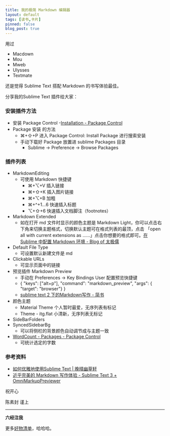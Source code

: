 ```yaml
---
title: 我的极简 Markdown 编辑器
layout: default
tags: [读书,卡片]
pinned: false
blog_post: true
---
```




用过 

- Macdown
- Mou
- Mweb
- Ulysses
- Textmate

还是觉得 Sublime Text 搭配 Markdown 的书写体验最佳。

分享我的Sublime Text 插件给大家：

### 安装插件方法

- 安装 Package Control
	-[Installation - Package Control](https://packagecontrol.io/installation)
- Package 安装 的方法
	+ ⌘+⇧+P 进入 Package Control: Install Package 进行搜索安装
	+ 手动下载好 Package 放置进 sublime Packages 目录
		* Sublime -> Preference -> Browse Packages

### 插件列表 

- MarkdownEditing
	+ 可使用 Markdown 快捷键
		* ⌘+⌥+V 插入链接
		* ⌘+⇧+K 插入图片链接
		* ⌘+⌥+B 加粗
		* ⌘+^+1…6 快速插入标题
		* ⌥+⇧+6 快速插入文档脚注（footnotes）
- Markdown Extended
	+ 如在打开 md 文件时显示的颜色主题是 Markdown Light，你可以点击右下角来切换主题格式，切换默认主题可在格式列表的最顶，点击 「open all with current extensions as ……」点击你想要的格式即可。[在 Sublime 中配置 Markdown 环境 - Blog of 太极儒](http://frank19900731.github.io/blog/2015/04/13/zai-sublime-zhong-pei-zhi-markdown-huan-jing/)
- Default File Type
	+ 可设置默认新建文件是 md
- Clickable URLs
	+ 可显示页面中的链接
- 预览插件 Markdown Preview
	+ 手动在 Preferences -> Key Bindings User 配置预览快捷键
	+ { "keys": ["alt+p"], "command": "markdown_preview", "args": { "target": "browser"} }
	+ [sublime text 2 下的Markdown写作 - 简书](http://www.jianshu.com/p/378338f10263)
- 颜色主题
	+ Material Theme 个人暂时最爱，无序列表有标记
	+ Theme - itg.flat 小清新，无序列表无标记
- SideBarFolders
- SyncedSidebarBg
	+ 可以将侧栏的背景颜色自动调节成与主题一致
- [WordCount - Packages - Package Control](https://packagecontrol.io/packages/WordCount)
	+ 可统计选定的字数

### 参考资料

- [如何优雅地使用Sublime Text | 晚晴幽草轩](http://www.jeffjade.com/2015/12/15/2015-04-17-toss-sublime-text/)
- [近乎完美的 Markdown 写作体验 - Sublime Text 3 + OmniMarkupPreviewer](http://macplay.leanote.com/post/%E8%BF%91%E4%B9%8E%E5%AE%8C%E7%BE%8E%E7%9A%84-Markdown-%E5%86%99%E4%BD%9C%E4%BD%93%E9%AA%8C-Sublime-Text-3-OmniMarkupPreviewer)

祝开心

陈素封 谨上

----

**六经注我**

更多[好物清单](https://github.com/cnfeat/GoodThingList)，哈哈哈。


